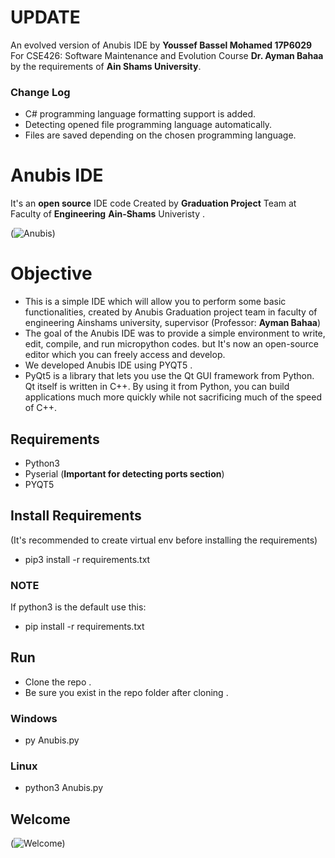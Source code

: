 # UPDATE

An evolved version of Anubis IDE by **Youssef Bassel Mohamed 17P6029** For CSE426: Software Maintenance and Evolution Course **Dr. Ayman Bahaa** by the requirements of **Ain Shams University**.
<br>

### Change Log

- C# programming language formatting support is added.
- Detecting opened file programming language automatically.
- Files are saved depending on the chosen programming language.

# Anubis IDE

It's an **open source** IDE code Created by **Graduation Project** Team at Faculty of **Engineering** **Ain-Shams** Univeristy .

(![Anubis](https://www13.0zz0.com/2020/07/22/02/845694578.png))

# Objective

- This is a simple IDE which will allow you to perform some basic functionalities, created by Anubis Graduation project team in faculty of engineering Ainshams university, supervisor (Professor: **Ayman Bahaa**)
- The goal of the Anubis IDE was to provide a simple environment to write, edit, compile, and run micropython codes. but It's now an open-source editor which you can freely access and develop.
- We developed Anubis IDE using PYQT5 .
- PyQt5 is a library that lets you use the Qt GUI framework from Python. Qt itself is written in C++. By using it from Python, you can build applications much more quickly while not sacrificing much of the speed of C++.

## Requirements

- Python3
- Pyserial (**Important for detecting ports section**)
- PYQT5

## Install Requirements

(It's recommended to create virtual env before installing the requirements)

- pip3 install -r requirements.txt

### **NOTE**

If python3 is the default use this:

- pip install -r requirements.txt

## Run

- Clone the repo .
- Be sure you exist in the repo folder after cloning .

### Windows

- py Anubis.py

### Linux

- python3 Anubis.py

## Welcome

(![Welcome](https://www4.0zz0.com/2020/07/22/02/133570716.png))
